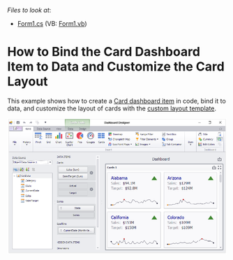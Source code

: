 <!-- default file list -->
*Files to look at*:

* [Form1.cs](./CS/CustomCardsLayout/Form1.cs) (VB: [Form1.vb](./VB/CustomCardsLayout/Form1.vb))
<!-- default file list end -->
# How to Bind the Card Dashboard Item to Data and Customize the Card Layout


This example shows how to create a [Card dashboard item](https://docs.devexpress.com/Dashboard/15263) in code, bind it to data, and customize the layout of cards with the [custom layout template](https://docs.devexpress.com/Dashboard/DevExpress.DashboardCommon.CardCustomLayoutTemplate).



![screenshot](/images/screenshot.png)
